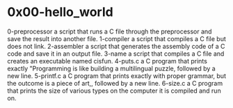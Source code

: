 # 0x00-hello_world
0-preprocessor	a script that runs a C file through the preprocessor and save the result into another file.
1-compiler	a script that compiles a C file but does not link.
2-assembler	a script that generates the assembly code of a C code and save it in an output file.
3-name	a script that compiles a C file and creates an executable named cisfun.
4-puts.c	a C program that prints exactly "Programming is like building a multilingual puzzle, followed by a new line.
5-printf.c	a C program that prints exactly with proper grammar, but the outcome is a piece of art,, followed by a new line.
6-size.c	a C program that prints the size of various types on the computer it is compiled and run on.
